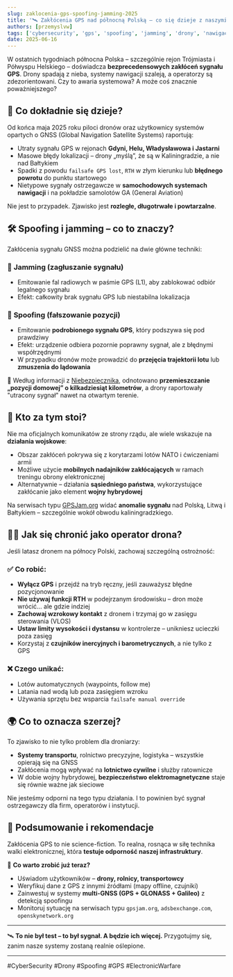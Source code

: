 ```yaml
---
slug: zaklocenia-gps-spoofing-jamming-2025
title: '🛰️ Zakłócenia GPS nad północną Polską – co się dzieje z naszymi dronami?'
authors: [przemyslvw]
tags: ['cybersecurity', 'gps', 'spoofing', 'jamming', 'drony', 'nawigacja', 'open-source-intel']
date: 2025-06-16
---
```


W ostatnich tygodniach północna Polska – szczególnie rejon Trójmiasta i Półwyspu Helskiego – doświadcza **bezprecedensowych zakłóceń sygnału GPS**. Drony spadają z nieba, systemy nawigacji szaleją, a operatorzy są zdezorientowani. Czy to awaria systemowa? A może coś znacznie poważniejszego?

<!-- truncate -->

## 🚨 Co dokładnie się dzieje?

Od końca maja 2025 roku piloci dronów oraz użytkownicy systemów opartych o GNSS (Global Navigation Satellite Systems) raportują:

- Utraty sygnału GPS w rejonach **Gdyni, Helu, Władysławowa i Jastarni**
- Masowe błędy lokalizacji – drony „myślą”, że są w Kaliningradzie, a nie nad Bałtykiem
- Spadki z powodu `failsafe GPS lost`, `RTH` w złym kierunku lub **błędnego powrotu** do punktu startowego
- Nietypowe sygnały ostrzegawcze w **samochodowych systemach nawigacji** i na pokładzie samolotów GA (General Aviation)

Nie jest to przypadek. Zjawisko jest **rozległe, długotrwałe i powtarzalne**.

## 🛠️ Spoofing i jamming – co to znaczy?

Zakłócenia sygnału GNSS można podzielić na dwie główne techniki:

### 📡 **Jamming (zagłuszanie sygnału)**

- Emitowanie fal radiowych w paśmie GPS (L1), aby zablokować odbiór legalnego sygnału
- Efekt: całkowity brak sygnału GPS lub niestabilna lokalizacja

### 🧠 **Spoofing (fałszowanie pozycji)**

- Emitowanie **podrobionego sygnału GPS**, który podszywa się pod prawdziwy
- Efekt: urządzenie odbiera pozornie poprawny sygnał, ale z błędnymi współrzędnymi
- W przypadku dronów może prowadzić do **przejęcia trajektorii lotu** lub **zmuszenia do lądowania**

🔎 Według informacji z [Niebezpiecznika](https://niebezpiecznik.pl/post/uwaga-piloci-dronow-na-polnocy-polski/), odnotowano **przemieszczanie „pozycji domowej” o kilkadziesiąt kilometrów**, a drony raportowały "utracony sygnał" nawet na otwartym terenie.

## 🧭 Kto za tym stoi?

Nie ma oficjalnych komunikatów ze strony rządu, ale wiele wskazuje na **działania wojskowe**:

- Obszar zakłóceń pokrywa się z korytarzami lotów NATO i ćwiczeniami armii
- Możliwe użycie **mobilnych nadajników zakłócających** w ramach treningu obrony elektronicznej
- Alternatywnie – działania **sąsiedniego państwa**, wykorzystujące zakłócanie jako element **wojny hybrydowej**

Na serwisach typu [GPSJam.org](https://gpsjam.org) widać **anomalie sygnału** nad Polską, Litwą i Bałtykiem – szczególnie wokół obwodu kaliningradzkiego.

## 🧑‍✈️ Jak się chronić jako operator drona?

Jeśli latasz dronem na północy Polski, zachowaj szczególną ostrożność:

### ✅ Co robić:

- **Wyłącz GPS** i przejdź na tryb ręczny, jeśli zauważysz błędne pozycjonowanie
- **Nie używaj funkcji RTH** w podejrzanym środowisku – dron może wrócić… ale gdzie indziej
- **Zachowaj wzrokowy kontakt** z dronem i trzymaj go w zasięgu sterowania (VLOS)
- **Ustaw limity wysokości i dystansu** w kontrolerze – unikniesz ucieczki poza zasięg
- Korzystaj z **czujników inercyjnych i barometrycznych**, a nie tylko z GPS

### ❌ Czego unikać:

- Lotów automatycznych (waypoints, follow me)
- Latania nad wodą lub poza zasięgiem wzroku
- Używania sprzętu bez wsparcia `failsafe manual override`

## 🌍 Co to oznacza szerzej?

To zjawisko to nie tylko problem dla droniarzy:

- **Systemy transportu**, rolnictwo precyzyjne, logistyka – wszystkie opierają się na GNSS
- Zakłócenia mogą wpływać na **lotnictwo cywilne** i służby ratownicze
- W dobie wojny hybrydowej, **bezpieczeństwo elektromagnetyczne** staje się równie ważne jak sieciowe

Nie jesteśmy odporni na tego typu działania. I to powinien być sygnał ostrzegawczy dla firm, operatorów i instytucji.

## 🔐 Podsumowanie i rekomendacje

Zakłócenia GPS to nie science-fiction. To realna, rosnąca w siłę technika walki elektronicznej, która **testuje odporność naszej infrastruktury**.

🎯 **Co warto zrobić już teraz?**

- Uświadom użytkowników – **drony, rolnicy, transportowcy**
- Weryfikuj dane z GPS z innymi źródłami (mapy offline, czujniki)
- Zainwestuj w systemy **multi-GNSS (GPS + GLONASS + Galileo)** z detekcją spoofingu
- Monitoruj sytuację na serwisach typu `gpsjam.org`, `adsbexchange.com`, `openskynetwork.org`

---

🛰️ **To nie był test – to był sygnał. A będzie ich więcej.** Przygotujmy się, zanim nasze systemy zostaną realnie oślepione.

---

#CyberSecurity #Drony #Spoofing #GPS #ElectronicWarfare
